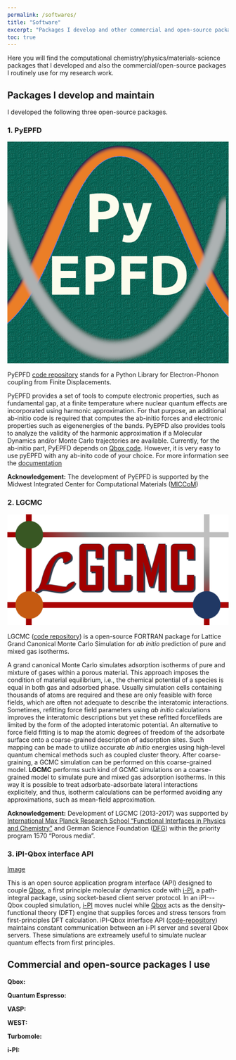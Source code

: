 ```yaml
---
permalink: /softwares/
title: "Software"
excerpt: "Packages I develop and other commercial and open-source packages I use."
toc: true
---
```

Here you will find the computational chemistry/physics/materials-science packages 
that I developed and also the commercial/open-source packages I routinely use for 
my research work.
  
## Packages I develop and maintain

I developed the following three open-source packages.

### 1. PyEPFD
![Image](https://github.com/arpank-2380/PyEPFD/raw/master/docs/source/pyepfd_logo.png)

PyEPFD [code repository](https://github.com/arpank-2380/PyEPFD) 
stands for a Python Library for Electron-Phonon coupling
from Finite Displacements.

PyEPFD provides a set of tools to compute electronic properties,
such as fundamental gap, at a finite temperature where
nuclear quantum effects are incorporated using harmonic approximation.
For that purpose, an additional ab-initio code is required that computes
the ab-initio forces and electronic properties such as eigenenergies of
the bands. PyEPFD also provides tools to analyze the validity of the
harmonic approximation if a Molecular Dynamics and/or Monte Carlo
trajectories are available. Currently, for the ab-initio part, PyEPFD
depends on [Qbox code](http://qboxcode.org/). However, it is very easy
to use pyEPFD with any ab-inito code of your choice. For more 
information see the [documentation](https://pyepfd.readthedocs.io/)

**Acknowledgement:** The development of PyEPFD is supported by the
Midwest Integrated Center for Computational Materials 
([MICCoM](https://miccom-center.org/)) 

### 2. LGCMC
![Image](https://github.com/arpank-2380/LGCMC/raw/master/LGCMC-logo.png)

LGCMC ([code repository](https://github.com/arpank-2380/LGCMC)) is a open-source FORTRAN package for Lattice Grand Canonical Monte Carlo Simulation for *ab initio* prediction of pure and mixed gas isotherms.

A grand canonical Monte Carlo simulates adsorption isotherms of pure 
and mixture of gases within a porous material. 
This approach imposes the condition of material equilibrium, i.e., the chemical 
potential of a species is equal in both gas and adsorbed phase. 
Usually simulation cells containing thousands of atoms are required and 
these are only feasible with force fields, which are often not adequate 
to describe the interatomic interactions. 
Sometimes, refitting force field parameters using *ab initio* calculations 
improves the interatomic descriptions but yet these refitted forcefileds are 
limited by the form of the adopted interatomic potential.
An alternative to force field fitting is to map the atomic degrees of
freedom of the adsorbate surface onto a coarse-grained description of 
adsorption sites. Such mapping can be made to utilize accurate *ab initio* 
energies using high-level quantum chemical methods 
such as coupled cluster theory. 
After coarse-graining, a GCMC simulation can be performed on
this coarse-grained model. **LGCMC** performs such kind of GCMC simulations on a
coarse-grained model to simulate pure and mixed gas adsorption isotherms. 
In this way it is possible to treat adsorbate-adsorbate lateral interactions 
explicitely, and thus, isotherm calculations can be performed avoiding 
any approximations, such as mean-field approximation.

**Acknowledgement:** Development of LGCMC (2013-2017) was supported by [International Max Planck Research School “Functional Interfaces in Physics and Chemistry”](https://www.fhi.mpg.de/imprs) and German Science Foundation ([DFG](https://gepris.dfg.de/gepris/projekt/172559843?language=en)) within the priority program 1570 “Porous media”.  

### 3. iPI-Qbox interface API
[Image](https://github.com/arpank-2380/ipi-qbox-interface/blob/master/ipi-qbox-logo.png)

This is an open source application program interface (API) designed to couple [Qbox](http://qboxcode.org/), a 
first principle molecular dynamics code with [i-PI](http://ipi-code.org/), 
a path-integral package, using  socket-based client server protocol. 
In an iPI---Qbox coupled simulation, 
[i-PI](http://ipi-code.org/) moves nuclei while 
[Qbox](http://qboxcode.org/) acts as the density-functional theory (DFT) 
engine that supplies forces and stress tensors from first-principles 
DFT calculation. 
iPI-Qbox interface API ([code-repository](https://github.com/arpank-2380/ipi-qbox-interface)) maintains constant communication 
between an i-PI server and several Qbox servers.
These simulations are extreamely useful to simulate nuclear quantum effects from first principles. 
    


## Commercial and open-source packages I use 

**Qbox:**

**Quantum Espresso:**

**VASP:**

**WEST:**

**Turbomole:**

**i-PI:**


